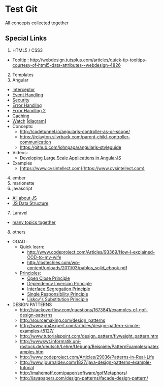 Test Git
=======

All concepts collected together


## Special Links ##

1. HTML5 / CSS3
  - Tooltip : http://webdesign.tutsplus.com/articles/quick-tip-tooltips-courtesy-of-html5-data-attributes--webdesign-4826
2. Templates
3. Angular
  - [Interceptor](http://www.webdeveasy.com/interceptors-in-angularjs-and-useful-examples/)
  - [Event Handling](http://toddmotto.com/all-about-angulars-emit-broadcast-on-publish-subscribing/)
  - [Security](https://docs.google.com/presentation/d/1347saovLLeQ9y-WRElKXg26fHNGnbrUFhft_2m4rOwc/edit?pli=1#slide=id.p)
  - [Error Handling](http://odetocode.com/blogs/scott/archive/2014/04/21/better-error-handling-in-angularjs.aspx)
  - [Error Handling 2](http://bahmutov.calepin.co/catch-all-errors-in-angular-app.html)
  - [Caching](http://www.metaltoad.com/blog/angularjs-vs-browser-http-cache)
  - [Watch](http://www.bennadel.com/blog/2566-scope-watch-vs-watchcollection-in-angularjs.htm) [[diagram]](http://teropa.info/blog/2014/01/26/the-three-watch-depths-of-angularjs.html)
  - Concepts:
    - http://codetunnel.io/angularjs-controller-as-or-scope/
    - https://rclayton.silvrback.com/parent-child-controller-communication
    - https://github.com/johnpapa/angularjs-styleguide
  - Videos:
    - [Developing Large Scale Applications in AngularJS](https://www.youtube.com/watch?v=b92Y77TExiA)
  - Examples
      - [https://www.cvsintellect.com](https://www.cvsintellect.com)
4. ember
5. marionette
6. javascript
  - [All about JS](https://github.com/blakgeek/javascript)
  - [JS Data Structure](https://github.com/monmohan/dsjslib)
7. Laravel
  - [many topics together](http://culttt.com/2014/03/31/multi-tenancy-laravel-4/)
8. others
  - OOAD : 
    - Quick learn: 
      - http://www.codeproject.com/Articles/93369/How-I-explained-OOD-to-my-wife
      - http://lostechies.com/wp-content/uploads/2011/03/pablos_solid_ebook.pdf
    - [Principles](http://butunclebob.com/ArticleS.UncleBob.PrinciplesOfOod):
      - [Open Close Principle]( https://docs.google.com/file/d/0BwhCYaYDn8EgN2M5MTkwM2EtNWFkZC00ZTI3LWFjZTUtNTFhZGZiYmUzODc1/edit?hl=en)
      - [Dependency Inversion Principle](https://docs.google.com/file/d/0BwhCYaYDn8EgMjdlMWIzNGUtZTQ0NC00ZjQ5LTkwYzQtZjRhMDRlNTQ3ZGMz/edit?hl=en)
      - [Interface Segregation Principle](https://docs.google.com/file/d/0BwhCYaYDn8EgNzAzZjA5ZmItNjU3NS00MzQ5LTkwYjMtMDJhNDU5ZTM0MTlh/edit?hl=en)
      - [Single Responsibility Principle](http://www.objectmentor.com/resources/articles/srp.pdf)
      - [Liskov's Substitution Principle](https://docs.google.com/file/d/0BwhCYaYDn8EgNzAzZjA5ZmItNjU3NS00MzQ5LTkwYjMtMDJhNDU5ZTM0MTlh/edit?hl=en)
  - DESIGN PATTERNS
    - http://stackoverflow.com/questions/1673841/examples-of-gof-design-patterns
    - http://sourcemaking.com/design_patterns
    - http://www.go4expert.com/articles/design-pattern-simple-examples-t5127/
    - http://www.tutorialspoint.com/design_pattern/flyweight_pattern.htm
    - http://wwwswt.informatik.uni-rostock.de/deutsch/Lehre/Uebung/Beispiele/PatternExamples/patexamples.htm
    - http://www.codeproject.com/Articles/29036/Patterns-in-Real-Life
    - http://www.journaldev.com/1827/java-design-patterns-example-tutorial
    - http://mahemoff.com/paper/software/gofMetaphors/
    - http://javapapers.com/design-patterns/facade-design-pattern/
